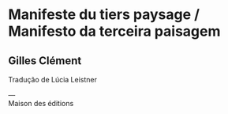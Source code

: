 #  Manifeste du tiers paysage  / Manifesto da terceira paisagem 

## Gilles Clément
Tradução de Lúcia Leistner

—   
Maison des éditions